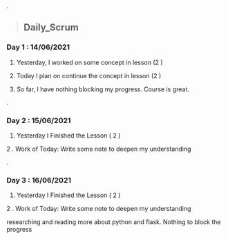 .

> ## Daily_Scrum




### Day 1 : 14/06/2021


1. Yesterday, I worked on some concept in  lesson (2 )

2. Today I plan on continue  the concept  in  lesson (2 )

3. So far, I have nothing blocking my progress. Course is great.


.

### Day 2 : 15/06/2021



1. Yesterday I Finished the  Lesson ( 2 )

2 . Work of Today: Write some note to deepen my understanding

.



### Day 3 : 16/06/2021


1. Yesterday I Finished the  Lesson ( 2 )

2 . Work of Today: Write some note to deepen my understanding

researching and reading more about python and flask.
Nothing to block the progress


